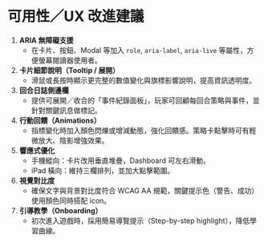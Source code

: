 # 可用性／UX 改進建議

1. **ARIA 無障礙支援**
   - 在卡片、按鈕、Modal 等加入 `role`, `aria-label`, `aria-live` 等屬性，方便螢幕閱讀器使用者。
2. **卡片細節說明（Tooltip / 展開）**
   - 滑鼠或長按時顯示更完整的數值變化與旗標影響說明，提高資訊透明度。
3. **回合日誌側邊欄**
   - 提供可展開／收合的「事件紀錄面板」，玩家可回顧每回合策略與事件，並針對關鍵訊息做標記。
4. **行動回饋（Animations）**
   - 指標變化時加入顏色閃爍或增減動態，強化回饋感。策略卡點擊時可有輕微放大、陰影增強效果。
5. **響應式優化**
   - 手機縱向：卡片改用垂直堆疊，Dashboard 可左右滑動。
   - iPad 橫向：維持三欄排列，並加大點擊範圍。
6. **視覺對比度**
   - 確保文字與背景對比度符合 WCAG AA 規範，關鍵提示色（警告、成功）使用顏色同時搭配 icon。
7. **引導教學（Onboarding）**
   - 初次進入遊戲時，採用簡易導覽提示（Step-by-step highlight），降低學習曲線。